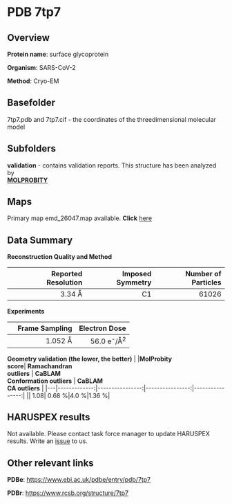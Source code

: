 # PDB 7tp7

## Overview

**Protein name**: surface glycoprotein

**Organism**: SARS-CoV-2

**Method**: Cryo-EM



## Basefolder

7tp7.pdb and 7tp7.cif - the coordinates of the threedimensional molecular model

## Subfolders





**validation** - contains validation reports. This structure has been analyzed by <br>  [**MOLPROBITY**](https://github.com/thorn-lab/coronavirus_structural_task_force/tree/master/pdb/surface_glycoprotein/SARS-CoV-2/7tp7/validation/molprobity)    



## Maps

Primary map emd_26047.map available. **Click** [here](http://ftp.wwpdb.org/pub/emdb/structures/EMD-26047/map/) 

## Data Summary
**Reconstruction Quality and Method**

|   | Reported Resolution | Imposed Symmetry | Number of Particles |
|---|-------------:|----------------:|--------------:|
|   |3.34 Å|C1|61026|

**Experiments**

|   | Frame Sampling | Electron Dose |
|---|-------------:|----------------:|
|   |1.052 Å|56.0 e<sup>-</sup>/Å<sup>2</sup>|

**Geometry validation (the lower, the better)**
|   |**MolProbity<br>score**| **Ramachandran<br>outliers** | **CaBLAM<br>Conformation outliers** | **CaBLAM<br>CA outliers** |
|---|-------------:|----------------:|----------------:|----------------:|
||  1.08|  0.68 %|4.0 %|1.36 %|

## HARUSPEX results

Not available. Please contact task force manager to update HARUSPEX results. Write an [issue](https://github.com/thorn-lab/coronavirus_structural_task_force/issues) to us.

## Other relevant links 
**PDBe**:  https://www.ebi.ac.uk/pdbe/entry/pdb/7tp7
 
**PDBr**: https://www.rcsb.org/structure/7tp7 
